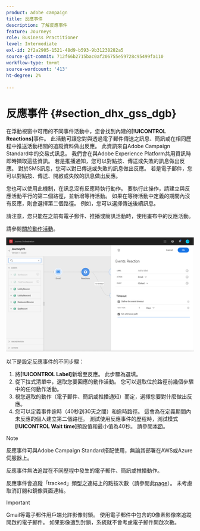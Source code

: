 ```yaml
---
product: adobe campaign
title: 反應事件
description: 了解反應事件
feature: Journeys
role: Business Practitioner
level: Intermediate
exl-id: 2f2a2905-1521-48d9-b593-9b31238282a5
source-git-commit: 712f66b2715bac0af206755e59728c95499fa110
workflow-type: tm+mt
source-wordcount: '413'
ht-degree: 2%

---
```


# 反應事件 {#section_dhx_gss_dgb}

在浮動視窗中可用的不同事件活動中，您會找到內建的&#x200B;**[!UICONTROL Reactions]**&#x200B;事件。 此活動可讓您對與透過電子郵件傳送之訊息、簡訊或在相同歷程中推送活動相關的追蹤資料做出反應。 此資訊來自Adobe Campaign Standard中的交易式訊息。 我們會在與Adobe Experience Platform共用資訊時即時擷取這些資訊。 若是推播通知，您可以對點按、傳送或失敗的訊息做出反應。 對於SMS訊息，您可以對已傳送或失敗的訊息做出反應。 若是電子郵件，您可以對點按、傳送、開啟或失敗的訊息做出反應。

您也可以使用此機制，在訊息沒有反應時執行動作。 要執行此操作，請建立與反應活動平行的第二個路徑，並新增等待活動。 如果在等待活動中定義的期間內沒有反應，則會選擇第二個路徑。 例如，您可以選擇傳送後續訊息。

請注意，您只能在之前有電子郵件、推播或簡訊活動時，使用畫布中的反應活動。

請參閱[關於動作活動](../building-journeys/about-action-activities.md)。

![](../assets/journey45.png)

以下是設定反應事件的不同步驟：

1. 將&#x200B;**[!UICONTROL Label]**&#x200B;新增至反應。 此步驟為選填。
1. 從下拉式清單中，選取您要回應的動作活動。 您可以選取位於路徑前幾個步驟中的任何動作活動。
1. 視您選取的動作（電子郵件、簡訊或推播通知）而定，選擇您要對什麼做出反應。
1. 您可以定義事件逾時（40秒到30天之間）和逾時路徑。 這會為在定義期間內未反應的個人建立第二個路徑。 測試使用反應事件的歷程時，測試模式&#x200B;**[!UICONTROL Wait time]**&#x200B;預設值和最小值為40秒。 請參閱[本節](../building-journeys/testing-the-journey.md)。

>[!NOTE]
>
>反應事件可與Adobe Campaign Standard搭配使用，無論其部署在AWS或Azure伺服器上。
>
>反應事件無法追蹤在不同歷程中發生的電子郵件、簡訊或推播動作。
>
>反應事件會追蹤「tracked」類型之連結上的點按次數（請參閱此[page](https://docs.adobe.com/content/help/en/campaign-standard/using/designing-content/links.html#about-tracked-urls)）。 未考慮取消訂閱和鏡像頁面連結。

>[!IMPORTANT]
>
>Gmail等電子郵件用戶端允許影像封鎖。 使用電子郵件中包含的0像素影像來追蹤開啟的電子郵件。 如果影像遭到封鎖，系統就不會考慮電子郵件開啟次數。
